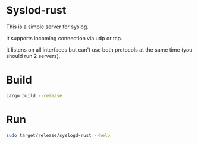 # Syslod-rust

This is a simple server for syslog.

It supports incoming connection via udp or tcp.

It listens on all interfaces but can't use both protocols at the same time (you should run 2 servers).

# Build

```bash
cargo build --release
```

# Run

```bash
sudo target/release/syslogd-rust --help
```